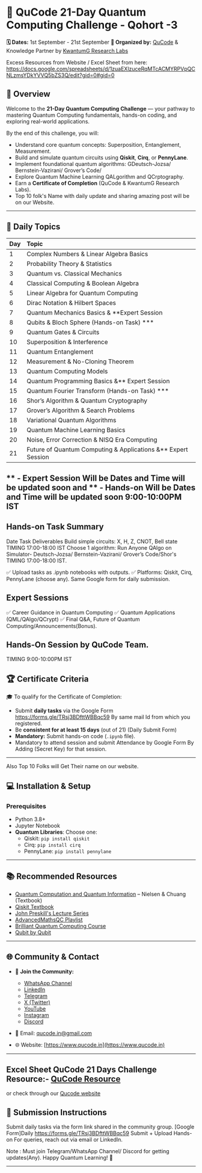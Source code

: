 # 🌌 QuCode 21-Day Quantum Computing Challenge - Qohort -3

**🗓️ Dates:** 1st September - 21st September 
**🧠 Organized by:** [QuCode](https://www.qucode.in) & 
Knowledge Partner by [KwantumG Research Labs](https://kwantumg.com/)  

Excess Resources from Website / Excel Sheet from here: https://docs.google.com/spreadsheets/d/1zuaEXlzuceRqMTcACMYRPVpQCNLzmsYDkYVVQ5bZS3Q/edit?gid=0#gid=0

## 🚀 Overview

Welcome to the **21-Day Quantum Computing Challenge** — your pathway to mastering Quantum Computing fundamentals, hands-on coding, and exploring real-world applications.

By the end of this challenge, you will:
- Understand core quantum concepts: Superposition, Entanglement, Measurement.
- Build and simulate quantum circuits using **Qiskit**, **Cirq**, or **PennyLane**.
-  Implement foundational quantum algorithms: GDeutsch-Jozsa/ Bernstein-Vazirani/ Grover’s	Code/
-  Explore Quantum Machine Learning QALgorithm and QCrptography.
-  Earn a **Certificate of Completion** (QuCode & KwantumG Research Labs).
-  Top 10 folk's Name with daily update and sharing amazing post will be on our Website.

---

## 📝 Daily Topics

| Day  | Topic                                           |
| :--- | :---------------------------------------------- |
| 1    | Complex Numbers & Linear Algebra Basics        |
| 2    | Probability Theory & Statistics                |
| 3    | Quantum vs. Classical Mechanics                |
| 4    | Classical Computing & Boolean Algebra          |
| 5    | Linear Algebra for Quantum Computing           |
| 6    | Dirac Notation & Hilbert Spaces                |
| 7    | Quantum Mechanics Basics     & **Expert Session                  |
| 8    | Qubits & Bloch Sphere (Hands-on Task) ***         |
| 9    | Quantum Gates & Circuits                       |
| 10   | Superposition & Interference                   |
| 11   | Quantum Entanglement                           |
| 12   | Measurement & No-Cloning Theorem               |
| 13   | Quantum Computing Models                       |
| 14   | Quantum Programming Basics   &** Expert Session                   |
| 15   | Quantum Fourier Transform (Hands-on Task) ***     |
| 16   | Shor’s Algorithm & Quantum Cryptography        |
| 17   | Grover’s Algorithm & Search Problems           |
| 18   | Variational Quantum Algorithms                 |
| 19   | Quantum Machine Learning Basics                |
| 20   | Noise, Error Correction & NISQ Era Computing   |
| 21   | Future of Quantum Computing & Applications &** Expert Session     |

** - Expert Session Will be Dates and Time will be updated soon
and ** - Hands-on Will  be Dates and Time will be updated soon
9:00-10:00PM IST
---
## Hands-on Task Summary
Date	Task	Deliverables
Build simple circuits:      X, H, Z, CNOT, Bell state  TIMING 17:00-18:00 IST
Choose 1 algorithm: Run Anyone QAlgo on Simulator-  Deutsch-Jozsa/ Bernstein-Vazirani/ Grover’s	Code/Shor's  TIMING 17:00-18:00 IST.

✅ Upload tasks as .ipynb notebooks with outputs.
✅ Platforms: Qiskit, Cirq, PennyLane (choose any). Same Google form for daily submission.

##  Expert Sessions 
✅  Career Guidance in Quantum Computing
✅  Quantum Applications (QML/QAlgo/QCrypt)
✅  Final Q&A, Future of Quantum Computing/Announcements(Bonus).

## Hands-On Session by QuCode Team.
TIMING 9:00-10:00PM IST 


## 🏆 Certificate Criteria

🎓 To qualify for the Certificate of Completion:
- Submit **daily tasks** via the Google Form  https://forms.gle/TRsj3BDfttWBBqc59  By same mail Id from which you registered.
- Be **consistent for at least 15 days** (out of 21) (Daily Submit Form)
- **Mandatory:** Submit hands-on code (`.ipynb` file). 
- Mandatory to attend session and submit Attendance by Google Form By Adding (Secret Key) for that session.
---

Also Top 10 Folks will Get Their name on our website.

## 💻 Installation & Setup

### Prerequisites
- Python 3.8+
- Jupyter Notebook
- **Quantum Libraries**: Choose one:
  - Qiskit: `pip install qiskit`
  - Cirq: `pip install cirq`
  - PennyLane: `pip install pennylane`

---

## 📚 Recommended Resources

- [Quantum Computation and Quantum Information](https://qubit.guide/) – Nielsen & Chuang (Textbook)
- [Qiskit Textbook](https://qiskit.org/textbook/)
- [John Preskill's Lecture Series](https://www.youtube.com/watch?v=w08pSFsAZvE&list=PL0ojjrEqIyPy-1RRD8cTD_lF1hflo89Iu)
- [AdvancedMathsQC Playlist](https://www.youtube.com/watch?v=zm64o27eHYw&list=PLxP0p--aBHmIe--9rczWe4AZmw03e2bz0)
- [Brilliant Quantum Computing Course](https://brilliant.org/courses/quantum-computing/?courseSlug=quantum-computing)
- [Qubit by Qubit](https://www.qubitbyqubit.org/)

---

## 🌐 Community & Contact

- 📢 **Join the Community:**
  - [WhatsApp Channel](https://whatsapp.com/channel/0029VazDF5KK5cD71hfQ3J2s)
  - [LinkedIn](https://www.linkedin.com/company/qucodes/)
  - [Telegram](https://t.me/qucodes)
  - [X (Twitter)](https://x.com/Qucodes)
  - [YouTube](https://www.youtube.com/@Qu-Code)
  - [Instagram](https://www.instagram.com/qucode_in/?igsh=M2d4eWkwcmRkbmJv&utm_source=qr#)
  - [Discord](https://discord.gg/r5ZSDtAE)

- 📧 Email: [qucode.in@gmail.com](mailto:qucode.in@gmail.com)  
- 🌐 Website: [https://www.qucode.in](https://www.qucode.in)

---



## Excel Sheet QuCode 21 Days Challenge Resource:- [QuCode Resource](https://docs.google.com/spreadsheets/d/1zuaEXlzuceRqMTcACMYRPVpQCNLzmsYDkYVVQ5bZS3Q/edit?gid=0#gid=0)
or check through our [Qucode website](https://www.qucode.in/quresource.html)

## 📌 Submission Instructions

Submit daily tasks via the form link shared in the community group.  [Google Form]Daily  https://forms.gle/TRsj3BDfttWBBqc59
 Submit + Upload Hands-on
For queries, reach out via email or LinkedIn.  

Note : Must join 
Telegram/WhatsApp Channel/ Discord for getting updates(Any).
Happy Quantum Learning! 🚀

---

